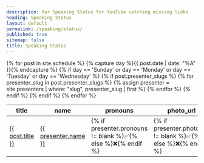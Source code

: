 ```yaml
---
description: Our Speaking Status for YouTube catching missing links
heading: Speaking Status
layout: default
permalink: /speaking/status/
published: true
sitemap: false
title: Speaking Status
---
```


<table>
  <thead>
    <tr>
      <th>title</th>
      <th>name</th>
      <th>pronouns</th>
      <th>photo_url</th>
      <th>github</th>
      <th>twitter</th>
      <th>website</th>
      <th>video_url</th>
      <th>slides</th>
    </tr>
  </thead>
<tbody>
{% for post in site.schedule %}
{% capture day %}{{ post.date | date: "%A" }}{% endcapture %}
{% if day == 'Sunday' or day == 'Monday' or day == 'Tuesday' or day == 'Wednesday' %}
{% if post.presenter_slugs %}
{% for presenter_slug in post.presenter_slugs %}
{% assign presenter = site.presenters | where: "slug", presenter_slug | first %}
<tr>
  <td><a href="{{ post.url }}">{{ post.title }}</a></td>
  <td><a href="{{ presenter.permalink }}">{{ presenter.name }}</a></td>
  <td>{% if presenter.pronouns != blank %}✅{% else %}❌{% endif %}</td>
  <td>{% if presenter.photo_url != blank %}✅{% else %}❌{% endif %}</td>
  <td>{% if presenter.github != blank %}✅{% else %}❌{% endif %}</td>
  <td>{% if presenter.twitter != blank %}✅{% else %}❌{% endif %}</td>
  <td>{% if presenter.website != blank %}✅{% else %}❌{% endif %}</td>
  <td>{% if post.video_url != blank %}✅{% else %}❌{% endif %}</td>
  <td>{% if post.slides_url != blank %}✅{% else %}❌{% endif %}</td>
</tr>
{% endfor %}
{% endif %}
{% endif %}
{% endfor %}
</tbody>
</table>
